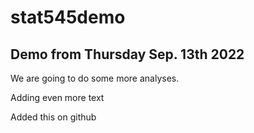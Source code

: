 # stat545demo

## Demo from Thursday Sep. 13th 2022

We are going to do some more analyses.

Adding even more text

Added this on github
